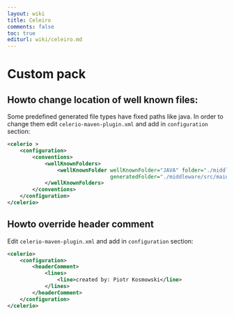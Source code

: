 ```yaml
---
layout: wiki
title: Celeiro
comments: false
toc: true
editurl: wiki/celeiro.md
---
```


# Custom pack

## Howto change location of well known files:

Some predefined generated file types have fixed paths like java. In order to change them edit `celerio-maven-plugin.xml` and add in `configuration` section:

```xml
<celerio >
    <configuration>
        <conventions>
            <wellKnownFolders>
                <wellKnownFolder wellKnownFolder="JAVA" folder="./middleware/src/main/java"
                                 generatedFolder="./middleware/src/main/generated-java"/>
            </wellKnownFolders>
        </conventions>
    </configuration>
</celerio>
```

## Howto override header comment

Edit `celerio-maven-plugin.xml` and add in `configuration` section:

```xml
<celerio>
    <configuration>
        <headerComment>
            <lines>
                <line>created by: Piotr Kosmowski</line>
            </lines>
        </headerComment>
    </configuration>
</celerio>
```

